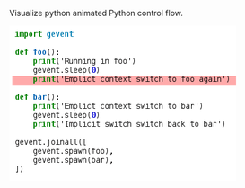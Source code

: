 Visualize python animated Python control flow.

![Example](https://github.com/sdiehl/py-control-flow/raw/master/flow.gif)
